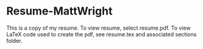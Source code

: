 # Resume-MattWright
This is a copy of my resume.  To view resume, select resume.pdf.  To view LaTeX code used to create the pdf, see resume.tex and associated sections folder.
